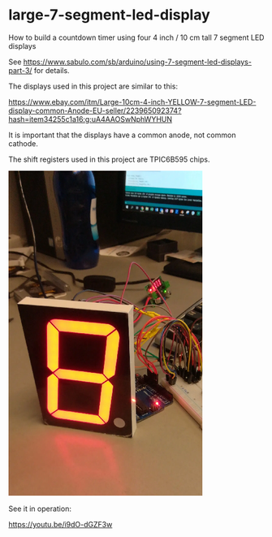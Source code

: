 # large-7-segment-led-display
How to build a countdown timer using four 4 inch / 10 cm tall 7 segment LED displays

See https://www.sabulo.com/sb/arduino/using-7-segment-led-displays-part-3/ for details.

The displays used in this project are similar to this:

https://www.ebay.com/itm/Large-10cm-4-inch-YELLOW-7-segment-LED-display-common-Anode-EU-seller/223965092374?hash=item34255c1a16:g:uA4AAOSwNphWYHUN

It is important that the displays have a common anode, not common cathode.

The shift registers used in this project are TPIC6B595 chips.

![four-inch-digit](four-inch-led-digit.png)

See it in operation:

https://youtu.be/i9dO-dGZF3w

